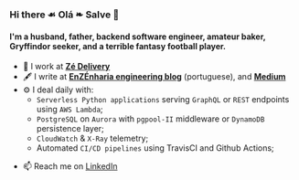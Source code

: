 ### Hi there ☙ Olá ❧ Salve 👋

#### I'm a husband, father, backend software engineer, amateur baker, Gryffindor seeker, and a terrible fantasy football player.

- 💼 I work at [**Zé Delivery**](https://ze.delivery)
- 🖋 I write at [**EnZÉnharia engineering blog**](https://enzenharia.ze.delivery) (portuguese), and [**Medium**](https://medium.com/@flpStrri)
- ⚙️ I deal daily with:
  - `Serverless Python applications` serving `GraphQL` or `REST` endpoints using `AWS Lambda`;
  - `PostgreSQL` on `Aurora` with `pgpool-II` middleware or `DynamoDB` persistence layer;
  - `CloudWatch` & `X-Ray` telemetry;
  - Automated `CI/CD pipelines` using TravisCI and Github Actions;
<!-- - 🌍 I'm mostly active within the **?? Community** -->
<!-- - 🎙 Currently hosting [Awesome Podcast]() -->
- 📫 Reach me on [LinkedIn](https://www.linkedin.com/in/flpstrri/)
